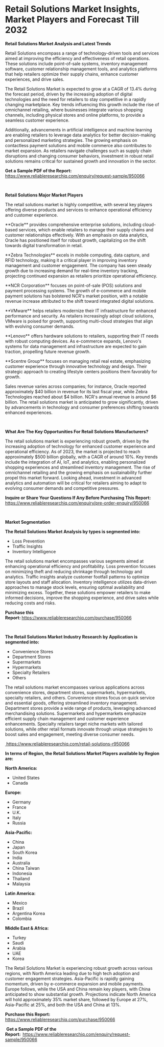 <p><h1>Retail Solutions Market Insights, Market Players and Forecast Till 2032</h1></p><p><strong>Retail Solutions Market Analysis and Latest Trends</strong></p>
<p><p>Retail Solutions encompass a range of technology-driven tools and services aimed at improving the efficiency and effectiveness of retail operations. These solutions include point-of-sale systems, inventory management software, customer relationship management tools, and analytics platforms that help retailers optimize their supply chains, enhance customer experiences, and drive sales.</p><p>The Retail Solutions Market is expected to grow at a CAGR of 13.4% during the forecast period, driven by the increasing adoption of digital technologies and the need for retailers to stay competitive in a rapidly changing marketplace. Key trends influencing this growth include the rise of omnichannel retailing, where businesses integrate various shopping channels, including physical stores and online platforms, to provide a seamless customer experience. </p><p>Additionally, advancements in artificial intelligence and machine learning are enabling retailers to leverage data analytics for better decision-making and personalized marketing strategies. The growing emphasis on contactless payment solutions and mobile commerce also contributes to market expansion. As retailers navigate challenges such as supply chain disruptions and changing consumer behaviors, investment in robust retail solutions remains critical for sustained growth and innovation in the sector.</p></p>
<p><strong>Get a Sample PDF of the Report:&nbsp;</strong> <a href="https://www.reliableresearchiq.com/enquiry/request-sample/950066?utm_campaign=3114&utm_medium=2&utm_source=Github&utm_content=ia&utm_term=18042025&utm_id=retail-solutions">https://www.reliableresearchiq.com/enquiry/request-sample/950066</a></p>
<p>&nbsp;</p>
<p><strong>Retail Solutions Major Market Players</strong></p>
<p><p>The retail solutions market is highly competitive, with several key players offering diverse products and services to enhance operational efficiency and customer experience.</p><p>**Oracle** provides comprehensive enterprise solutions, including cloud-based services, which enable retailers to manage their supply chains and customer relationships effectively. With an emphasis on data analytics, Oracle has positioned itself for robust growth, capitalizing on the shift towards digital transformation in retail.</p><p>**Zebra Technologies** excels in mobile computing, data capture, and RFID technology, making it a critical player in improving inventory management and customer engagement. The company has seen steady growth due to increasing demand for real-time inventory tracking, projecting continued expansion as retailers prioritize operational efficiency.</p><p>**NCR Corporation** focuses on point-of-sale (POS) solutions and payment processing systems. The growth of e-commerce and mobile payment solutions has bolstered NCR's market position, with a notable revenue increase attributed to the shift toward integrated digital solutions.</p><p>**VMware** helps retailers modernize their IT infrastructure for enhanced performance and security. As retailers increasingly adopt cloud solutions, VMware is poised for growth, supporting multi-cloud strategies that align with evolving consumer demands.</p><p>**Lenovo** offers hardware solutions to retailers, supporting their IT needs with robust computing devices. As e-commerce expands, Lenovo's systems for data management and infrastructure are expected to gain traction, propelling future revenue growth.</p><p>**Scentre Group** focuses on managing retail real estate, emphasizing customer experience through innovative technology and design. Their strategic approach to creating lifestyle centers positions them favorably for growth.</p><p>Sales revenue varies across companies; for instance, Oracle reported approximately $40 billion in revenue for its last fiscal year, while Zebra Technologies reached about $4 billion. NCR's annual revenue is around $6 billion. The retail solutions market is anticipated to grow significantly, driven by advancements in technology and consumer preferences shifting towards enhanced experiences.</p></p>
<p>&nbsp;</p>
<p><strong>What Are The Key Opportunities For Retail Solutions Manufacturers?</strong></p>
<p><p>The retail solutions market is experiencing robust growth, driven by the increasing adoption of technology for enhanced customer experience and operational efficiency. As of 2023, the market is projected to reach approximately $500 billion globally, with a CAGR of around 10%. Key trends include the integration of AI, IoT, and analytics, enabling personalized shopping experiences and streamlined inventory management. The rise of omnichannel retailing and the growing emphasis on sustainability further propel this market forward. Looking ahead, investment in advanced analytics and automation will be critical for retailers aiming to adapt to evolving consumer demands and competitive pressures.</p></p>
<p><strong>Inquire or Share Your Questions If Any Before Purchasing This Report:</strong> <a href="https://www.reliableresearchiq.com/enquiry/pre-order-enquiry/950066?utm_campaign=3114&utm_medium=2&utm_source=Github&utm_content=ia&utm_term=18042025&utm_id=retail-solutions">https://www.reliableresearchiq.com/enquiry/pre-order-enquiry/950066</a></p>
<p>&nbsp;</p>
<p><strong>Market Segmentation</strong></p>
<p><strong>The Retail Solutions Market Analysis by types is segmented into:</strong></p>
<p><ul><li>Loss Prevention</li><li>Traffic Insights</li><li>Inventory Intelligence</li></ul></p>
<p><p>The retail solutions market encompasses various segments aimed at enhancing operational efficiency and profitability. Loss prevention focuses on minimizing theft and reducing shrinkage through technology and analytics. Traffic insights analyze customer footfall patterns to optimize store layouts and staff allocation. Inventory intelligence utilizes data-driven approaches to manage stock levels, ensuring optimal availability and minimizing excess. Together, these solutions empower retailers to make informed decisions, improve the shopping experience, and drive sales while reducing costs and risks.</p></p>
<p><strong>Purchase this Report:&nbsp;</strong><a href="https://www.reliableresearchiq.com/purchase/950066?utm_campaign=3114&utm_medium=2&utm_source=Github&utm_content=ia&utm_term=18042025&utm_id=retail-solutions">https://www.reliableresearchiq.com/purchase/950066</a></p>
<p>&nbsp;</p>
<p><strong>The Retail Solutions Market Industry Research by Application is segmented into:</strong></p>
<p><ul><li>Convenience Stores</li><li>Department Stores</li><li>Supermarkets</li><li>Hypermarkets</li><li>Specialty Retailers</li><li>Others</li></ul></p>
<p><p>The retail solutions market encompasses various applications across convenience stores, department stores, supermarkets, hypermarkets, specialty retailers, and others. Convenience stores focus on quick service and essential goods, offering streamlined inventory management. Department stores provide a wide range of products, leveraging advanced merchandising solutions. Supermarkets and hypermarkets emphasize efficient supply chain management and customer experience enhancements. Specialty retailers target niche markets with tailored solutions, while other retail formats innovate through unique strategies to boost sales and engagement, meeting diverse consumer needs.</p></p>
<p><a href="https://www.reliableresearchiq.com/retail-solutions-r950066?utm_campaign=3114&utm_medium=2&utm_source=Github&utm_content=ia&utm_term=18042025&utm_id=retail-solutions">&nbsp;https://www.reliableresearchiq.com/retail-solutions-r950066</a></p>
<p><strong>In terms of Region, the Retail Solutions Market Players available by Region are:</strong></p>
<p>
    <p> <strong> North America: </strong>
        <ul>
            <li>United States</li>
            <li>Canada</li>
        </ul>
        </p> 
    <p> <strong> Europe: </strong>
        <ul>
            <li>Germany</li>
            <li>France</li>
            <li>U.K.</li>
            <li>Italy</li>
            <li>Russia</li>
        </ul>
        </p> 
    <p> <strong> Asia-Pacific: </strong>
        <ul>
            <li>China</li>
            <li>Japan</li>
            <li>South Korea</li>
            <li>India</li>
            <li>Australia</li>
            <li>China Taiwan</li>
            <li>Indonesia</li>
            <li>Thailand</li>
            <li>Malaysia</li>
        </ul>
        </p> 
    <p> <strong> Latin America: </strong>
        <ul>
            <li>Mexico</li>
            <li>Brazil</li>
            <li>Argentina Korea</li>
            <li>Colombia</li>
        </ul>
        </p> 
    <p> <strong> Middle East & Africa: </strong>
        <ul>
            <li>Turkey</li>
            <li>Saudi</li>
            <li>Arabia</li>
            <li>UAE</li>
            <li>Korea</li>
        </ul>
    </p>
    </p>
<p><p>The Retail Solutions Market is experiencing robust growth across various regions, with North America leading due to high tech adoption and customer engagement strategies. Asia-Pacific is rapidly gaining momentum, driven by e-commerce expansion and mobile payments. Europe follows, while the USA and China remain key players, with China anticipated to show substantial growth. Projections indicate North America will hold approximately 35% market share, followed by Europe at 27%, Asia-Pacific at 25%, and both the USA and China at 13%.</p></p>
<p><strong>Purchase this Report: </strong><a href="https://www.reliableresearchiq.com/purchase/950066?utm_campaign=3114&utm_medium=2&utm_source=Github&utm_content=ia&utm_term=18042025&utm_id=retail-solutions">https://www.reliableresearchiq.com/purchase/950066</a></p>
<p>&nbsp;<strong>Get a Sample PDF of the Report:&nbsp;&nbsp;</strong><a href="https://www.reliableresearchiq.com/enquiry/request-sample/950066?utm_campaign=3114&utm_medium=2&utm_source=Github&utm_content=ia&utm_term=18042025&utm_id=retail-solutions">https://www.reliableresearchiq.com/enquiry/request-sample/950066</a></p>
<p><strong></strong></p>
<p><p></p><p></p><p></p></p>